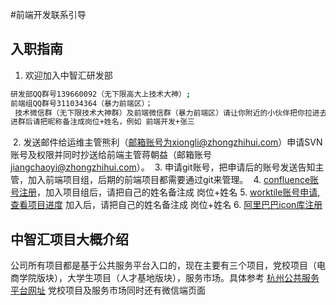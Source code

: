 #前端开发联系引导

## 入职指南
  1. 欢迎加入中智汇研发部
  
  ```sh
  研发部QQ群号139660092（无下限高大上技术大神）;
 前端组QQ群号311034364（暴力前端区）；
  技术微信群（无下限技术大神群）及前端微信群（暴力前端区）请让你附近的小伙伴把你拉进去。
 进群后请把昵称备注成岗位+姓名，例如 前端开发+张三
  ```
  
  2. 发送邮件给运维主管熊利（邮箱账号为xiongli@zhongzhihui.com）申请SVN账号及权限并同时抄送给前端主管蒋朝益（邮箱账号          jiangchaoyi@zhongzhihui.com）。
  3. 申请git账号，把申请后的账号发送告知主管，加入前端项目组，后期的前端项目都需要通过git来管理。
  4. [confluence账号注册](http://192.168.1.10:8090/signup.action?token=5d72afb871b88903)，加入项目组后，请把自己的姓名备注成 岗位+姓名
  5. [worktile账号申请,查看项目进度](https://worktile.com/signin) 加入后，请把自己的姓名备注成 岗位+姓名
  6. [阿里巴巴icon库注册](http://www.iconfont.cn/)

## 中智汇项目大概介绍
公司所有项目都是基于公共服务平台入口的，现在主要有三个项目，党校项目（电商学院版块），大学生项目（人才基地版块），服务市场。具体参考 [杭州公共服务平台网址](http://www.hzecps.org) 党校项目及服务市场同时还有微信端页面

